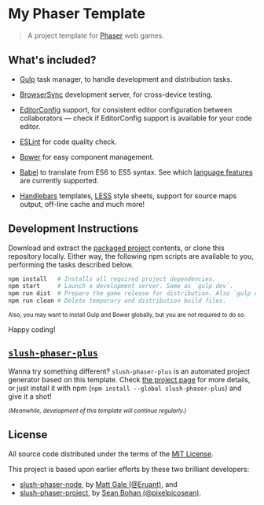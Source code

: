 My Phaser Template
===============================================================================

>   A project template for [Phaser][phsr] web games.


What's included?
-------------------------------------------------------------------------------

*   [Gulp][gulp] task manager, to handle development and distribution tasks.

*   [BrowserSync][bsnc] development server, for cross-device testing.

*   [EditorConfig][edcf] support, for consistent editor configuration between
    collaborators — check if EditorConfig support is available for your code
    editor.

*   [ESLint][eslt] for code quality check.

*   [Bower][bowr] for easy component management.

*   [Babel][babl] to translate from ES6 to ES5 syntax.
    See which [language features][feat] are currently supported.

*   [Handlebars][hbs.] templates, [LESS][less] style sheets, support for source
    maps output, off-line cache and much more!


Development Instructions
-------------------------------------------------------------------------------

Download and extract the [packaged project][dwld] contents, or clone this
repository locally. Either way, the following npm scripts are available to you,
performing the tasks described below.

```sh
npm install   # Installs all required project dependencies.
npm start     # Launch a development server. Same as `gulp dev`.
npm run dist  # Prepare the game release for distribution. Also `gulp dist`.
npm run clean # Delete temporary and distribution build files.
```

<small>Also, you may want to install Gulp and Bower globally, but you are not
required to do so.</small>

Happy coding!


[`slush-phaser-plus`][ssp+]
-------------------------------------------------------------------------------

Wanna try something different? `slush-phaser-plus` is an automated project
generator based on this template. Check [the project page][ssp+] for more
details, or just install it with npm (`npm install --global slush-phaser-plus`)
and give it a shot!

<em><small>
(Meanwhile, development of this template will continue regularly.)
</small></em>


License
-------------------------------------------------------------------------------

All source code distributed under the terms of the [MIT License][lcnc].

This project is based upon earlier efforts by these two brilliant developers:

- [slush-phaser-node][sspn], by [Matt Gale (@Eruant)][matt], and
- [slush-phaser-project][sspp], by [Sean Bohan (@pixelpicosean)][ppsn].


<!-- ---------------------------------------------------------------------- -->

[bowr]: http://bower.io/
[phsr]: http://phaser.io/
[babl]: https://babeljs.io/
[eslt]: http://eslint.org/
[gulp]: http://gulpjs.com/
[less]: http://lesscss.org/
[edcf]: http://editorconfig.org/
[hbs.]: http://handlebarsjs.com/
[matt]: https://github.com/Eruant
[bsnc]: http://www.browsersync.io/
[feat]: http://babeljs.io/docs/learn-es6/
[ppsn]: https://github.com/pixelpicosean/
[lofr]: http://mozilla.github.io/localForage/
[sspn]: https://github.com/Eruant/slush-phaser-node
[ssp+]: https://github.com/rblopes/slush-phaser-plus
[sspp]: https://github.com/pixelpicosean/slush-phaser-project
[dwld]: https://github.com/rblopes/my-phaser-template/archive/master.zip
[lcnc]: https://github.com/rblopes/my-phaser-template/blob/master/LICENSE
